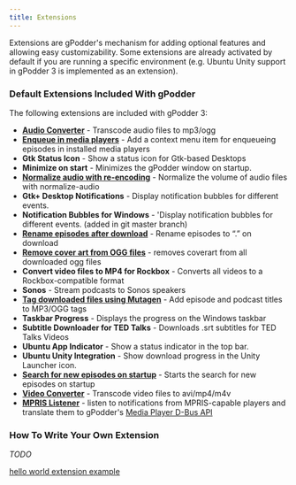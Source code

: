 ```yaml
---
title: Extensions
---
```


Extensions are gPodder's mechanism for adding optional features and allowing easy customizability. Some extensions are already activated by default if you are running a specific environment (e.g. Ubuntu Unity support in gPodder 3 is implemented as an extension).

### Default Extensions Included With gPodder

The following extensions are included with gPodder 3:

-   [**Audio Converter**] - Transcode audio files to mp3/ogg
-   [**Enqueue in media players**] - Add a context menu item for enqueueing episodes in installed media players
-   **Gtk Status Icon** - Show a status icon for Gtk-based Desktops
-   **Minimize on start** - Minimizes the gPodder window on startup.
-   [**Normalize audio with re-encoding**] - Normalize the volume of audio files with normalize-audio
-   **Gtk+ Desktop Notifications** - Display notification bubbles for different events.
-   **Notification Bubbles for Windows** - 'Display notification bubbles for different events. (added in git master branch)
-   [**Rename episodes after download**] - Rename episodes to “<Episode Title>.<ext>” on download
-   [**Remove cover art from OGG files**] - removes coverart from all downloaded ogg files
-   **Convert video files to MP4 for Rockbox** - Converts all videos to a Rockbox-compatible format
-   **Sonos** - Stream podcasts to Sonos speakers
-   [**Tag downloaded files using Mutagen**] - Add episode and podcast titles to MP3/OGG tags
-   **Taskbar Progress** - Displays the progress on the Windows taskbar
-   **Subtitle Downloader for TED Talks** - Downloads .srt subtitles for TED Talks Videos
-   **Ubuntu App Indicator** - Show a status indicator in the top bar.
-   **Ubuntu Unity Integration** - Show download progress in the Unity Launcher icon.
-   [**Search for new episodes on startup**] - Starts the search for new episodes on startup
-   [**Video Converter**] - Transcode video files to avi/mp4/m4v
-   [**MPRIS Listener**] - listen to notifications from MPRIS-capable players and translate them to gPodder's [Media Player D-Bus API]

### How To Write Your Own Extension

*TODO*

[hello world extension example]

[**Audio Converter**]: extensions/audioconverter.md
[**Enqueue in media players**]: extensions/enqueueinmediaplayer.md
[**Normalize audio with re-encoding**]: extensions/normalizeaudio.md
[**Rename episodes after download**]: extensions/renameafterdownload.md
[**Remove cover art from OGG files**]: extensions/removeoggcover.md
[**Tag downloaded files using Mutagen**]: extensions/tagging.md
[**Search for new episodes on startup**]: extensions/searchepisodeonstartup.md
[**Video Converter**]: extensions/videoconverter.md
[**MPRIS Listener**]: extensions/mprislistener.md
[Media Player D-Bus API]: https://github.com/gpodder/gpodder/commit/ab48ea24f29a3d237396848520d27b3dba23635d
[hello world extension example]: https://github.com/gpodder/gpodder/blob/master/share/gpodder/examples/hello_world.py
